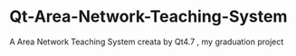 Qt-Area-Network-Teaching-System
===============================

A Area Network Teaching System creata by Qt4.7 , my graduation project